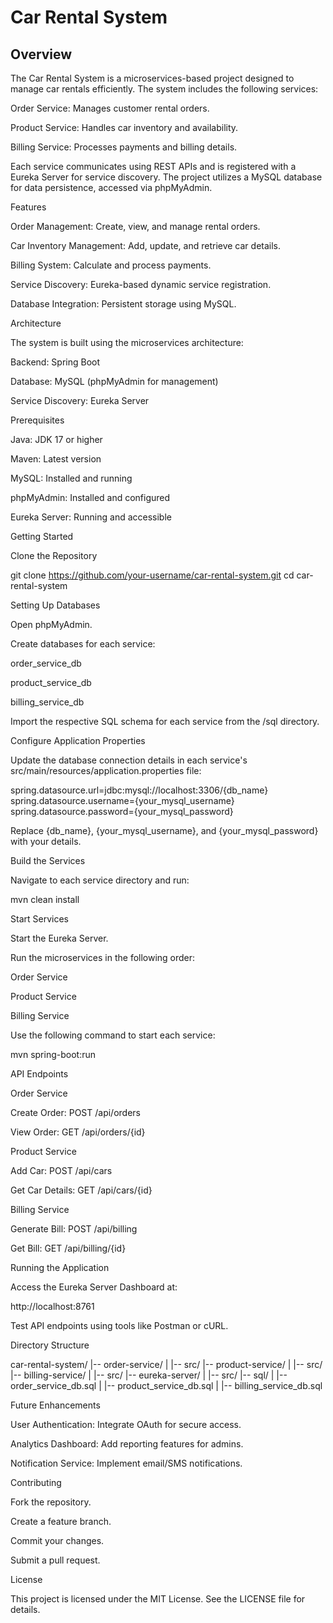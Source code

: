 # Car Rental System

<h2>Overview</h2>

The Car Rental System is a microservices-based project designed to manage car rentals efficiently. The system includes the following services:

Order Service: Manages customer rental orders.

Product Service: Handles car inventory and availability.

Billing Service: Processes payments and billing details.

Each service communicates using REST APIs and is registered with a Eureka Server for service discovery. The project utilizes a MySQL database for data persistence, accessed via phpMyAdmin.

Features

Order Management: Create, view, and manage rental orders.

Car Inventory Management: Add, update, and retrieve car details.

Billing System: Calculate and process payments.

Service Discovery: Eureka-based dynamic service registration.

Database Integration: Persistent storage using MySQL.

Architecture

The system is built using the microservices architecture:

Backend: Spring Boot

Database: MySQL (phpMyAdmin for management)

Service Discovery: Eureka Server

Prerequisites

Java: JDK 17 or higher

Maven: Latest version

MySQL: Installed and running

phpMyAdmin: Installed and configured

Eureka Server: Running and accessible

Getting Started

Clone the Repository

git clone https://github.com/your-username/car-rental-system.git
cd car-rental-system

Setting Up Databases

Open phpMyAdmin.

Create databases for each service:

order_service_db

product_service_db

billing_service_db

Import the respective SQL schema for each service from the /sql directory.

Configure Application Properties

Update the database connection details in each service's src/main/resources/application.properties file:

spring.datasource.url=jdbc:mysql://localhost:3306/{db_name}
spring.datasource.username={your_mysql_username}
spring.datasource.password={your_mysql_password}

Replace {db_name}, {your_mysql_username}, and {your_mysql_password} with your details.

Build the Services

Navigate to each service directory and run:

mvn clean install

Start Services

Start the Eureka Server.

Run the microservices in the following order:

Order Service

Product Service

Billing Service

Use the following command to start each service:

mvn spring-boot:run

API Endpoints

Order Service

Create Order: POST /api/orders

View Order: GET /api/orders/{id}

Product Service

Add Car: POST /api/cars

Get Car Details: GET /api/cars/{id}

Billing Service

Generate Bill: POST /api/billing

Get Bill: GET /api/billing/{id}

Running the Application

Access the Eureka Server Dashboard at:

http://localhost:8761

Test API endpoints using tools like Postman or cURL.

Directory Structure

car-rental-system/
|-- order-service/
|   |-- src/
|-- product-service/
|   |-- src/
|-- billing-service/
|   |-- src/
|-- eureka-server/
|   |-- src/
|-- sql/
|   |-- order_service_db.sql
|   |-- product_service_db.sql
|   |-- billing_service_db.sql

Future Enhancements

User Authentication: Integrate OAuth for secure access.

Analytics Dashboard: Add reporting features for admins.

Notification Service: Implement email/SMS notifications.

Contributing

Fork the repository.

Create a feature branch.

Commit your changes.

Submit a pull request.

License

This project is licensed under the MIT License. See the LICENSE file for details.

